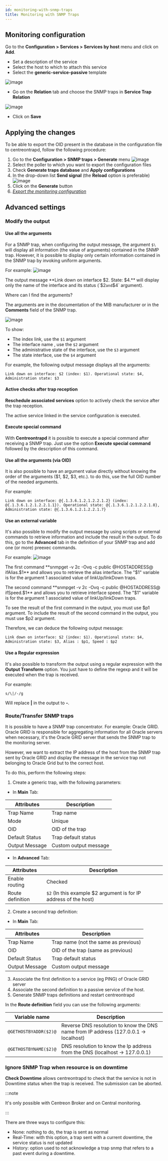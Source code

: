 ```yaml
---
id: monitoring-with-snmp-traps
title: Monitoring with SNMP Traps
---
```


## Monitoring configuration

Go to the **Configuration > Services > Services by host** menu and click on **Add**.

* Set a description of the service
* Select the host to which to attach this service
* Select the **generic-service-passive** template

![image](../../assets/monitoring-resources/passive-monitoring/06createpassiveservice.png)

* Go on the **Relation** tab and choose the SNMP traps in **Service Trap Relation**

![image](../../assets/monitoring-resources/passive-monitoring/06servicetrapsrelation.png)

* Click on **Save**

## Applying the changes

To be able to export the OID present in the database in the configuration file to centreontrapd, follow the following procedure:

1. Go to the **Configuration > SNMP traps > Generate** menu
![image](../../assets/monitoring-resources/passive-monitoring/generate.png)
2. Select the poller to which you want to export the configuration files
3. Check **Generate traps database** and **Apply configurations**
4. In the drop-down list **Send signal** (the **Reload** option is preferable)
![image](../../assets/monitoring-resources/passive-monitoring/apply.png)
5. Click on the **Generate** button
6. [*Export the monitoring configuration*](../export-configuration)

## Advanced settings

### Modify the output

#### Use all the arguments

For a SNMP trap, when configuring the output message, the argument ```$\``` will display all information (the value of arguments) contained in the SNMP trap.
However, it is possible to display only certain information contained in the SNMP trap by invoking uniform arguments.

For example:
![image](../../assets/monitoring-resources/passive-monitoring/06servicetrapsrelation.png)

The output message **Link down on interface $2. State: $4.** will display only the name of the interface and its status
(`$2` and `$4` argument).

Where can I find the arguments?

The arguments are in the documentation of the MIB manufacturer or in the **Comments** field of the SNMP trap.

![image](../../assets/monitoring-resources/passive-monitoring/klinkcomment.png)

To show:

* The index link, use the `$1` argument
* The interface name , use the `$2` argument
* The administrative state of the interface, use the `$3` argument
* The state interface, use the `$4` argument

For example, the following output message displays all the arguments:

``` shell
Link down on interface: $2 (index: $1). Operational state: $4, Administration state: $3
```

#### Active checks after trap reception

**Reschedule associated services** option to actively check the service after the trap reception.

The active service linked in the service configuration is executed.

#### Execute special command

With **Centreontrapd** it is possible to execute a special command after receiving a SNMP trap.
Just use the option **Execute special command** followed by the description of this command.

#### Use all the arguments (via OID)

It is also possible to have an argument value directly without knowing the order of the arguments ($1, $2, $3, etc.). to do this, use the full OID number of the needed arguments.

For example:

``` shell
Link down on interface: @{.1.3.6.1.2.1.2.2.1.2} (index: @{.1.3.6.1.2.1.2.2.1.1}). Operational state: @{.1.3.6.1.2.1.2.2.1.8}, Administration state: @{.1.3.6.1.2.1.2.2.1.7}
```

#### Use an external variable

It's also possible to modify the output message by using scripts or external commands to retrieve information and include the result in the output.
To do this, go to the **Advanced** tab in the definition of your SNMP trap and add one (or more) preexec commands.

For example:
![image](../../assets/monitoring-resources/passive-monitoring/kpreexec.png)

The first command **snmpget -v 2c -Ovq -c public @HOSTADDRESS@ ifAlias.$1** and allows you to retrieve the alias interface. The "$1" variable is for the argument 1 associated value of linkUp/linkDown traps.

The second command **snmpget -v 2c -Ovq -c public @HOSTADDRESS@ ifSpeed.$1** and allows you to retrieve interface speed.
The "$1" variable is for the argument 1 associated value of linkUp/linkDown traps.

To see the result of the first command in the output, you must use $p1 argument. To include the result of the second command in the output, you must use $p2 argument.

Therefore, we can deduce the following output message:

``` shell
Link down on interface: $2 (index: $1). Operational state: $4, Administration state: $3, Alias : $p1, Speed : $p2
```

#### Use a Regular expression

It's also possible to transform the output using a regular expression with the **Output Transform** option. You just have to define the regexp and it will be executed when the trap is received.

For example:

``` shell
s/\|/-/g
```

Will replace **|** in the output to **-**.

### Route/Transfer SNMP traps

It is possible to have a SNMP trap concentrator. For example: Oracle GRID.
Oracle GRID is responsible for aggregating information for all Oracle servers when necessary, it's the Oracle GRID server that sends the SNMP trap to the monitoring server.

However, we want to extract the IP address of the host from the SNMP trap sent by Oracle GRID and display the message in the service trap not belonging to Oracle Grid but to the correct host.

To do this, perform the following steps:

1. Create a generic trap, with the following parameters:

* In **Main** Tab:

| Attributes     | Description           |
| -------------- | --------------------- |
| Trap Name      | Trap name             |
| Mode           | Unique                |
| OID            | OID of the trap       |
| Default Status | Trap default status   |
| Output Message | Custom output message |

* In **Advanced** Tab:

| Attributes       | Description                                                    |
| ---------------- | -------------------------------------------------------------- |
| Enable routing   | Checked                                                        |
| Route definition | `$2` (In this example $2 argument is for IP address of the host) |

2. Create a second trap definition:

* In **Main** Tab:

| Attributes     | Description                          |
| -------------- | ------------------------------------ |
| Trap Name      | Trap name (not the same as previous) |
| OID            | OID of the trap (same as previous)   |
| Default Status | Trap default status                  |
| Output Message | Custom output message                |

3. Associate the first definition to a service (eg PING) of Oracle GRID server
4. Associate the second definition to a passive service of the host.
5. Generate SNMP traps definitions and restart centreontrapd

In the **Route definition** field you can use the following arguments:

| Variable name       | Description                                                                           |
| ------------------- | ------------------------------------------------------------------------------------- |
| ```@GETHOSTBYADDR($2)@``` | Reverse DNS resolution to know the DNS name from IP address (127.0.0.1 -\> localhost) |
| ```@GETHOSTBYNAME($2)@``` | DNS resolution to know the Ip address from the DNS (localhost -\> 127.0.0.1)          |

### Ignore SNMP Trap when resource is on downtime

**Check Downtime** allows centreontrapd to check that the service is not in Downtime status when the trap is received. The submission can be aborted.

:::note

It's only possible with Centreon Broker and on Central monitoring.

:::

There are three ways to configure this:

* None: nothing to do, the trap is sent as normal
* Real-Time: with this option, a trap sent with a current downtime, the service status is not updated
* History: option used to not acknowledge a trap snmp that refers to a past event during a downtime.